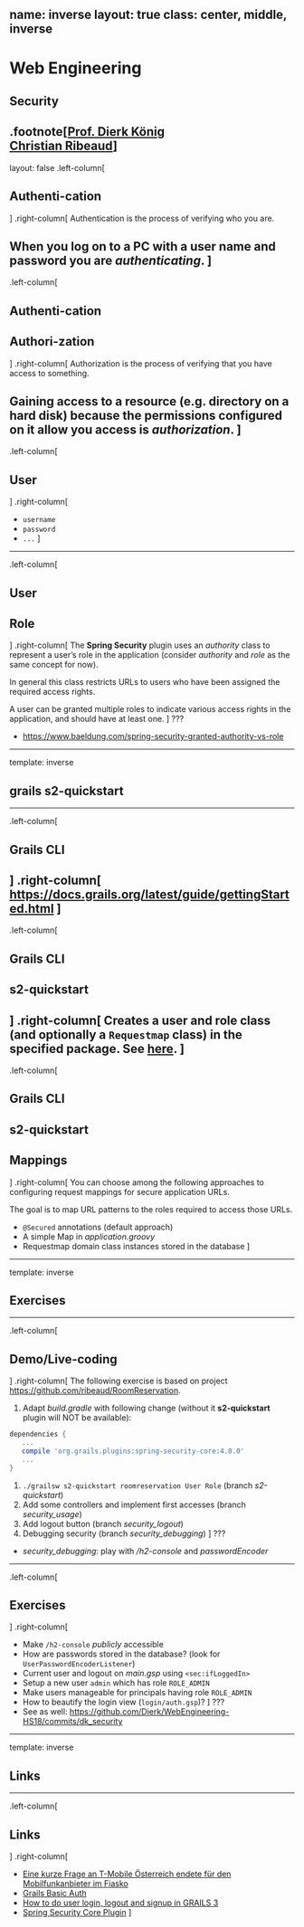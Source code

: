name: inverse
layout: true
class: center, middle, inverse
---
# Web Engineering
## Security

.footnote[<a href="mailto:dierk.koenig@fhnw.ch">Prof. Dierk König</a><br /><a href="mailto:christian.ribeaud@fhnw.ch">Christian Ribeaud</a>]
---
layout: false
.left-column[
  ## Authenti-cation
]
.right-column[
Authentication is the process of verifying who you are.

When you log on to a PC with a user name and password you are _authenticating_.
]
---
.left-column[
  ## Authenti-cation
  ## Authori-zation
]
.right-column[
Authorization is the process of verifying that you have access to something.

Gaining access to a resource (e.g. directory on a hard disk) because the permissions configured on it allow you access is _authorization_.
]
---
.left-column[
  ## User
]
.right-column[
- `username`
- `password`
- `...`
]
---
.left-column[
  ## User
  ## Role
]
.right-column[
The **Spring Security** plugin uses an _authority_ class to represent a user’s role in the application
(consider _authority_ and _role_ as the same concept for now).

In general this class restricts URLs to users who have been assigned the required access rights.

A user can be granted multiple roles to indicate various access rights in the application, and should have at least one.
]
???
- https://www.baeldung.com/spring-security-granted-authority-vs-role
---
template: inverse

## grails s2-quickstart
---
.left-column[
  ## Grails CLI
]
.right-column[
https://docs.grails.org/latest/guide/gettingStarted.html
]
---
.left-column[
  ## Grails CLI
  ## s2-quickstart
]
.right-column[
Creates a user and role class (and optionally a `Requestmap` class) in the specified package.
See [here](https://grails-plugins.github.io/grails-spring-security-core/latest/#s2-quickstart).
]
---
.left-column[
  ## Grails CLI
  ## s2-quickstart
  ## Mappings
]
.right-column[
You can choose among the following approaches to configuring request mappings for secure application URLs.

The goal is to map URL patterns to the roles required to access those URLs.

- `@Secured` annotations (default approach)
- A simple Map in _application.groovy_
- Requestmap domain class instances stored in the database
]
---
template: inverse

## Exercises
---
.left-column[
  ## Demo/Live-coding
]
.right-column[
The following exercise is based on project https://github.com/ribeaud/RoomReservation.

1. Adapt _build.gradle_ with following change (without it **s2-quickstart** plugin will NOT be available):
```groovy
dependencies {
   ...
   compile 'org.grails.plugins:spring-security-core:4.0.0'
   ...
}
```
1. `./grailsw s2-quickstart roomreservation User Role` (branch _s2-quickstart_)
1. Add some controllers and implement first accesses (branch _security_usage_)
1. Add logout button (branch _security_logout_)
1. Debugging security (branch _security_debugging_)
]
???
- _security_debugging_: play with _/h2-console_ and _passwordEncoder_
---
.left-column[
  ## Exercises
]
.right-column[
- Make `/h2-console` _publicly_ accessible
- How are passwords stored in the database? (look for `UserPasswordEncoderListener`)
- Current user and logout on _main.gsp_ using `<sec:ifLoggedIn>`
- Setup a new user `admin` which has role `ROLE_ADMIN`
- Make users manageable for principals having role `ROLE_ADMIN`
- How to beautify the login view (`login/auth.gsp`)?
]
???
- See as well: https://github.com/Dierk/WebEngineering-HS18/commits/dk_security
---
template: inverse

## Links
---
.left-column[
  ## Links
]
.right-column[
- [Eine kurze Frage an T-Mobile Österreich endete für den Mobilfunkanbieter im Fiasko](https://www.watson.ch/digital/online-sicherheit/521968741-eine-frage-an-den-t-mobile-kundendienst-endete-fuer-den-mobilfunkanbieter-im-fiasko)
- [Grails Basic Auth](http://guides.grails.org/grails-basicauth/guide/index.html)
- [How to do user login, logout and signup in GRAILS 3](https://www.youtube.com/watch?v=nOxeKwGoMf4)
- [Spring Security Core Plugin](http://grails-plugins.github.io/grails-spring-security-core/latest)
]

